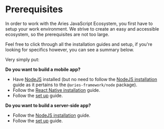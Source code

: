 # Prerequisites

In order to work with the Aries JavaScript Ecosystem, you first have to setup your work environment. We strive to create an easy and accessible ecosystem, so the prerequisites are not too large. 

Feel free to click through all the installation guides and setup, if you're looking for specifics however, you can see a summary below.

Very simply put:

**Do you want to build a mobile app?**

  - Have [NodeJS](https://nodejs.org/en/) installed (but no need to follow the [NodeJS installation](./prerequisites/nodejs/) guide as it pertains to the `@aries-framework/node` package). 
  - Follow the [React Native installation](./prerequisites/react-native/) guide.
  - Follow the [set up](./../installation/index.md) guide. 

**Do you want to build a server-side app?**

- Follow the [NodeJS installation](./prerequisites/nodejs/) guide.
- Follow the [set up](./../installation/index.md) guide. 



